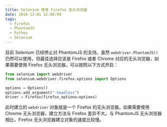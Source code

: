 ```yaml
---
title: Selenium 使用 Firefox 无头浏览器
date: 2018-12-01 12:08:59
tags:
  - Firefox
  - PhantomJS
  - Python
  - Selenium
---
```


目前 Selenium 已经停止对 PhantomJS 的支持。虽然 `webdriver.PhantomJS()` 仍然可以使用，但最佳选择应该是 Firefox 或者 Chrome 对应的无头浏览器，如果需要使用 Firefox 无头浏览器，可以按照以下方式开启：

```python
from selenium import webdriver
from selenium.webdriver.firefox.options import Options

options = Options()
options.add_argument("-headless")
driver = Firefox(firefox_options=options)
```

此时建立的 `webdriver` 对象就是一个 Firefox 的无头浏览器，如果需要使用 Chrome 无头浏览器，建立方法与 Firefox 差异不大。与 PhantomJS 无头浏览器相比，Firefox 无头浏览器建立对象的速度比较慢。
